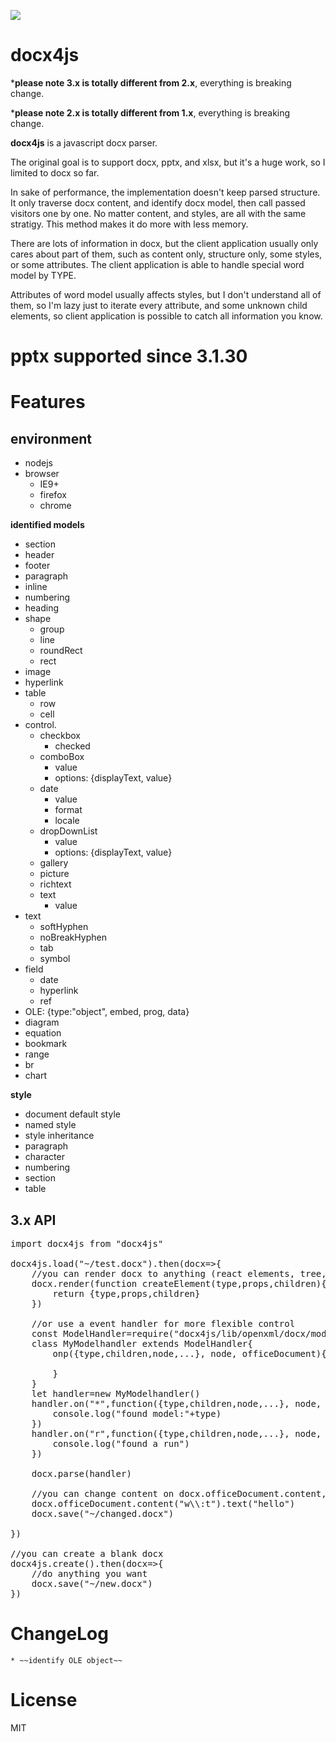 ![](https://api.travis-ci.org/lalalic/docx4js.svg?branch=master)

# docx4js

***please note 3.x is totally different from 2.x**, everything is breaking change.

***please note 2.x is totally different from 1.x**, everything is breaking change.

**docx4js** is a javascript docx parser.

The original goal is to support docx, pptx, and xlsx, but it's a huge work, so I limited to docx so far.

In sake of performance, the implementation doesn't keep parsed structure. It only traverse docx content, and identify docx model, then call passed visitors one by one. No matter content, and styles, are all with the same stratigy. This method makes it do more with less memory.

There are lots of information in docx, but the client application usually only cares about part of them, such as content only, structure only, some styles, or some attributes. The client application is able to handle special word model by TYPE.

Attributes of word model usually affects styles, but I don't understand all of them, so I'm lazy just to iterate every attribute, and some unknown child elements, so client application is possible to catch all information you know.

# pptx supported since 3.1.30

# Features


## environment


* nodejs
* browser
	* IE9+
	* firefox
	* chrome


**identified models**

* section
* header
* footer
* paragraph
* inline
* numbering
* heading
* shape
	* group
	* line
	* roundRect
	* rect
* image
* hyperlink
* table
	* row
	* cell
* control.
	* checkbox
		* checked
	* comboBox
		* value
		* options: {displayText, value}
	* date
		* value
		* format
		* locale
	* dropDownList
		* value
		* options: {displayText, value}
	* gallery
	* picture
	* richtext
	* text
		* value
* text
	* softHyphen
	* noBreakHyphen
	* tab
	* symbol
* field
	* date
	* hyperlink
	* ref
* OLE: {type:"object", embed, prog, data}
* diagram
* equation
* bookmark
* range
* br
* chart

**style**

* document default style
* named style
* style inheritance
* paragraph
* character
* numbering
* section
* table

## 3.x API
<pre>
import docx4js from "docx4js"

docx4js.load("~/test.docx").then(docx=>{
	//you can render docx to anything (react elements, tree, dom, and etc) by giving a function
	docx.render(function createElement(type,props,children){
		return {type,props,children}
	})

	//or use a event handler for more flexible control
	const ModelHandler=require("docx4js/lib/openxml/docx/model-handler").default
	class MyModelhandler extends ModelHandler{
		onp({type,children,node,...}, node, officeDocument){

		}
	}
	let handler=new MyModelhandler()
	handler.on("*",function({type,children,node,...}, node, officeDocument){
		console.log("found model:"+type)
	})
	handler.on("r",function({type,children,node,...}, node, officeDocument){
		console.log("found a run")
	})

	docx.parse(handler)

	//you can change content on docx.officeDocument.content, and then save
	docx.officeDocument.content("w\\:t").text("hello")
	docx.save("~/changed.docx")

})

//you can create a blank docx
docx4js.create().then(docx=>{
	//do anything you want
	docx.save("~/new.docx")
})
</pre>
# ChangeLog
	* ~~identify OLE object~~
# License
MIT
